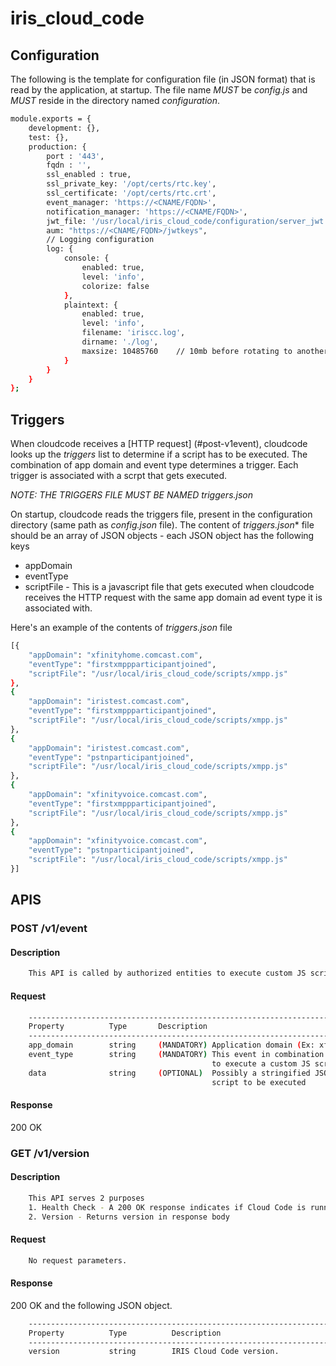# iris_cloud_code

## Configuration

The following is the template for configuration file (in JSON format) that is read by the application, at startup. The file
name *MUST* be *config.js* and *MUST* reside in the directory named *configuration*.

```sh
module.exports = {
	development: {},
	test: {},
	production: {
		port : '443',                                	                              <--- MUST specify port if ssl_enabled is false. If true, this value is ignored
		fqdn : '',                                                                  <--- FQDN/IP OF THE HOST WHERE THIS APPLICATION IS GOING TO RUN 
		ssl_enabled : true,	                                                        <--- if true, the port is ALWAYS 443
		ssl_private_key: '/opt/certs/rtc.key',                                      <--- absolute/relative PATH + key file - relative PATH starts from the base directory
		ssl_certificate: '/opt/certs/rtc.crt',                                      <--- absolute/relative PATH + cert file - relative PATH starts from the base directory		
		event_manager: 'https://<CNAME/FQDN>',                                      <--- CNAME/FQDN OF EVENT MANAGER - MUST START WITH SCHEME (HTTP:// or HTTPS://)
		notification_manager: 'https://<CNAME/FQDN>',                               <--- CNAME/FQDN OF NOTIFICATION MANAGER - MUST START WITH SCHEME (HTTP:// or HTTPS://)
		jwt_file: '/usr/local/iris_cloud_code/configuration/server_jwt.txt'         <--- FILE MUST CONTAIN A JWT WITH SCOPE "iris server". ALTHOUGH NOT MANDATORY, DO NOT CHANGE THE PATH AND FILE NAME
		aum: "https://<CNAME/FQDN>/jwtkeys",                                        <-- CNAME/FQDN OF AUTH MANAGER - MUST START WITH SCHEME (HTTP:// or HTTPS://)
		// Logging configuration
		log: {                                                                      <--- DO NOT TOUCH. LEAVE THIS ENTIRE OBJECT AS IS
			console: {
				enabled: true,
				level: 'info',
				colorize: false
			},
			plaintext: {
				enabled: true,
				level: 'info',
				filename: 'iriscc.log',
				dirname: './log',
				maxsize: 10485760    // 10mb before rotating to another file
			}
		}
	}	
};
```

## Triggers

When cloudcode receives a [HTTP request] (#post-v1event), cloudcode looks up the *triggers* list to determine if a 
script has to be executed. The combination of app domain and event type determines a trigger. Each trigger is associated 
with a scrpt that gets executed. 

*NOTE: THE TRIGGERS FILE MUST BE NAMED *triggers.json**

On startup, cloudcode reads the triggers file, present in the configuration directory (same path as *config.json* file).
The content of *triggers.json** file should be an array of JSON objects - each JSON object has the following keys

 - appDomain  
 - eventType
 - scriptFile - This is a javascript file that gets executed when cloudcode receives the HTTP request with the same
                app domain ad event type it is associated with.
 

Here's an example of the contents of *triggers.json* file

```sh
[{
    "appDomain": "xfinityhome.comcast.com",
    "eventType": "firstxmppparticipantjoined",
    "scriptFile": "/usr/local/iris_cloud_code/scripts/xmpp.js"
},
{
    "appDomain": "iristest.comcast.com",
    "eventType": "firstxmppparticipantjoined",
    "scriptFile": "/usr/local/iris_cloud_code/scripts/xmpp.js"
},
{
    "appDomain": "iristest.comcast.com",
    "eventType": "pstnparticipantjoined",
    "scriptFile": "/usr/local/iris_cloud_code/scripts/xmpp.js"
},
{
    "appDomain": "xfinityvoice.comcast.com",
    "eventType": "firstxmppparticipantjoined",
    "scriptFile": "/usr/local/iris_cloud_code/scripts/xmpp.js"
},
{
    "appDomain": "xfinityvoice.comcast.com",
    "eventType": "pstnparticipantjoined",
    "scriptFile": "/usr/local/iris_cloud_code/scripts/xmpp.js"
}]
``` 

## APIS

### POST /v1/event

#### Description
```sh
	This API is called by authorized entities to execute custom JS scripts
```

#### Request

```sh
	----------------------------------------------------------------------------------------------
	Property          Type       Description
	----------------------------------------------------------------------------------------------
	app_domain        string     (MANDATORY) Application domain (Ex: xfinityvoice.comcast.com,....)
	event_type        string     (MANDATORY) This event in combination with the app_domain acts as a trigger
	                                         to execute a custom JS script
	data              string     (OPTIONAL)  Possibly a stringified JSON - serves as input to the 
	                                         script to be executed
```

#### Response

200 OK 

### GET /v1/version

#### Description
```sh
	This API serves 2 purposes
	1. Health Check - A 200 OK response indicates if Cloud Code is running.
	2. Version - Returns version in response body
```

#### Request

```sh
	No request parameters.
```

#### Response

200 OK and the following JSON object.

```sh
	----------------------------------------------------------------------------------------------
	Property          Type          Description
	----------------------------------------------------------------------------------------------
	version           string        IRIS Cloud Code version.
```

